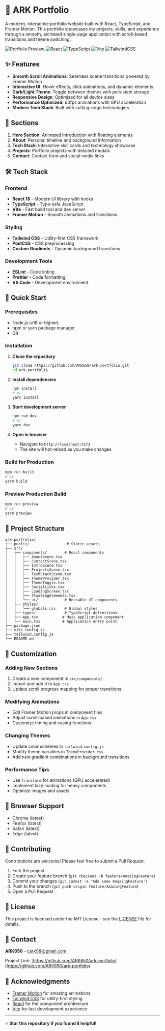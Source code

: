 
# 🚀 ARK Portfolio

A modern, interactive portfolio website built with React, TypeScript, and Framer Motion. This portfolio showcases my projects, skills, and experience through a smooth, animated single-page application with scroll-based transitions and theme switching.

![Portfolio Preview](https://img.shields.io/badge/Portfolio-Live-brightgreen)
![React](https://img.shields.io/badge/React-18.2.0-blue)
![TypeScript](https://img.shields.io/badge/TypeScript-5.0.2-blue)
![Vite](https://img.shields.io/badge/Vite-4.4.5-purple)
![TailwindCSS](https://img.shields.io/badge/TailwindCSS-3.3.0-cyan)

## ✨ Features

- **Smooth Scroll Animations**: Seamless scene transitions powered by Framer Motion
- **Interactive UI**: Hover effects, click animations, and dynamic elements
- **Dark/Light Theme**: Toggle between themes with persistent storage
- **Responsive Design**: Optimized for all device sizes
- **Performance Optimized**: 60fps animations with GPU acceleration
- **Modern Tech Stack**: Built with cutting-edge technologies

## 🎯 Sections

1. **Hero Section**: Animated introduction with floating elements
2. **About**: Personal timeline and background information
3. **Tech Stack**: Interactive skill cards and technology showcase
4. **Projects**: Portfolio projects with detailed modals
5. **Contact**: Contact form and social media links

## 🛠️ Tech Stack

### Frontend
- **React 18** - Modern UI library with hooks
- **TypeScript** - Type-safe JavaScript
- **Vite** - Fast build tool and dev server
- **Framer Motion** - Smooth animations and transitions

### Styling
- **Tailwind CSS** - Utility-first CSS framework
- **PostCSS** - CSS preprocessing
- **Custom Gradients** - Dynamic background transitions

### Development Tools
- **ESLint** - Code linting
- **Prettier** - Code formatting
- **VS Code** - Development environment

## 🚀 Quick Start

### Prerequisites
- Node.js (v18 or higher)
- npm or yarn package manager
- Git

### Installation

1. **Clone the repository**
   ```bash
   git clone https://github.com/ARK650/ark-portfolio.git
   cd ark-portfolio
   ```

2. **Install dependencies**
   ```bash
   npm install
   # or
   yarn install
   ```

3. **Start development server**
   ```bash
   npm run dev
   # or
   yarn dev
   ```

4. **Open in browser**
   - Navigate to `http://localhost:5173`
   - The site will hot-reload as you make changes

### Build for Production

```bash
npm run build
# or
yarn build
```

### Preview Production Build

```bash
npm run preview
# or
yarn preview
```

## 📁 Project Structure

```
ark-portfolio/
├── public/                 # Static assets
├── src/
│   ├── components/        # React components
│   │   ├── AboutScene.tsx
│   │   ├── ContactScene.tsx
│   │   ├── IntroScene.tsx
│   │   ├── ProjectsScene.tsx
│   │   ├── TechStackScene.tsx
│   │   ├── ThemeProvider.tsx
│   │   ├── ThemeToggle.tsx
│   │   ├── SocialLinks.tsx
│   │   ├── LoadingScreen.tsx
│   │   ├── FloatingElements.tsx
│   │   └── ui/            # Reusable UI components
│   ├── styles/
│   │   └── globals.css    # Global styles
│   ├── types/             # TypeScript definitions
│   ├── App.tsx           # Main application component
│   └── main.tsx          # Application entry point
├── package.json
├── vite.config.ts
├── tailwind.config.js
└── README.md
```

## 🎨 Customization

### Adding New Sections
1. Create a new component in `src/components/`
2. Import and add it to `App.tsx`
3. Update scroll progress mapping for proper transitions

### Modifying Animations
- Edit Framer Motion props in component files
- Adjust scroll-based animations in `App.tsx`
- Customize timing and easing functions

### Changing Themes
- Update color schemes in `tailwind.config.js`
- Modify theme variables in `ThemeProvider.tsx`
- Add new gradient combinations in background transitions

### Performance Tips
- Use `transform` for animations (GPU accelerated)
- Implement lazy loading for heavy components
- Optimize images and assets

## 📱 Browser Support

- Chrome (latest)
- Firefox (latest)
- Safari (latest)
- Edge (latest)

## 🤝 Contributing

Contributions are welcome! Please feel free to submit a Pull Request.

1. Fork the project
2. Create your feature branch (`git checkout -b feature/AmazingFeature`)
3. Commit your changes (`git commit -m 'Add some AmazingFeature'`)
4. Push to the branch (`git push origin feature/AmazingFeature`)
5. Open a Pull Request

## 📄 License

This project is licensed under the MIT License - see the [LICENSE](LICENSE) file for details.

## 📧 Contact

**ARK650** - cark98@gmail.com

Project Link: [https://github.com/ARK650/ark-portfolio](https://github.com/ARK650/ark-portfolio)

## 🙏 Acknowledgments

- [Framer Motion](https://www.framer.com/motion/) for amazing animations
- [Tailwind CSS](https://tailwindcss.com/) for utility-first styling
- [React](https://reactjs.org/) for the component architecture
- [Vite](https://vitejs.dev/) for fast development experience

---

⭐ **Star this repository if you found it helpful!**
  